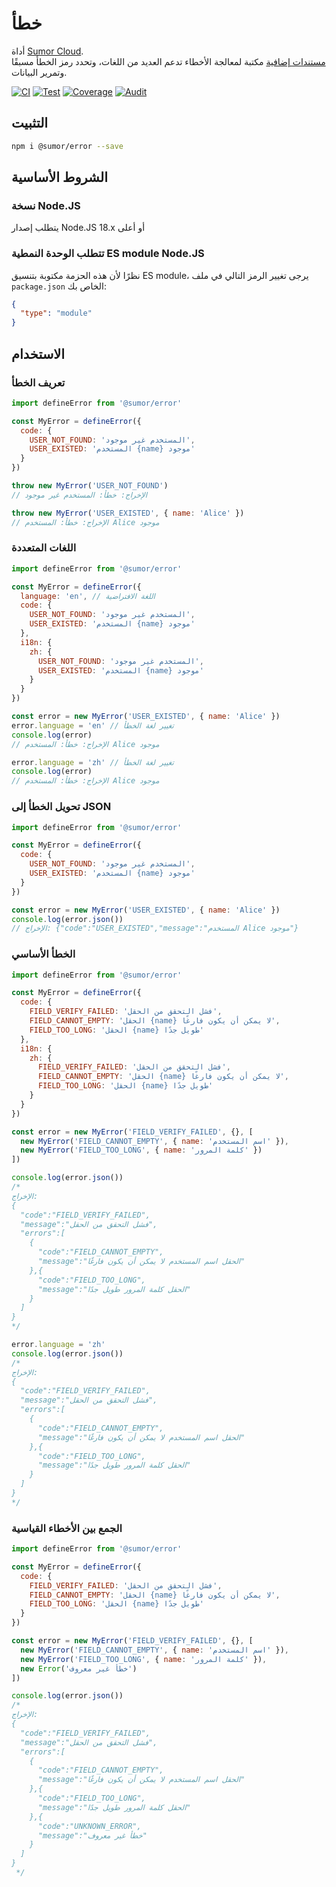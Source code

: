 # خطأ

أداة [Sumor Cloud](https://sumor.cloud).  
[مستندات إضافية](https://sumor.cloud/error)
مكتبة لمعالجة الأخطاء تدعم العديد من اللغات، وتحدد رمز الخطأ مسبقًا وتمرير البيانات.

[![CI](https://github.com/sumor-cloud/error/actions/workflows/ci.yml/badge.svg)](https://github.com/sumor-cloud/error/actions/workflows/ci.yml)
[![Test](https://github.com/sumor-cloud/error/actions/workflows/ut.yml/badge.svg)](https://github.com/sumor-cloud/error/actions/workflows/ut.yml)
[![Coverage](https://github.com/sumor-cloud/error/actions/workflows/coverage.yml/badge.svg)](https://github.com/sumor-cloud/error/actions/workflows/coverage.yml)
[![Audit](https://github.com/sumor-cloud/error/actions/workflows/audit.yml/badge.svg)](https://github.com/sumor-cloud/error/actions/workflows/audit.yml)

## التثبيت

```bash
npm i @sumor/error --save
```

## الشروط الأساسية

### نسخة Node.JS

يتطلب إصدار Node.JS 18.x أو أعلى

### تتطلب الوحدة النمطية ES module Node.JS

نظرًا لأن هذه الحزمة مكتوبة بتنسيق ES module،
يرجى تغيير الرمز التالي في ملف `package.json` الخاص بك:

```json
{
  "type": "module"
}
```

## الاستخدام

### تعريف الخطأ

```js
import defineError from '@sumor/error'

const MyError = defineError({
  code: {
    USER_NOT_FOUND: 'المستخدم غير موجود',
    USER_EXISTED: 'المستخدم {name} موجود'
  }
})

throw new MyError('USER_NOT_FOUND')
// الإخراج: خطأ: المستخدم غير موجود

throw new MyError('USER_EXISTED', { name: 'Alice' })
// الإخراج: خطأ: المستخدم Alice موجود
```

### اللغات المتعددة

```js
import defineError from '@sumor/error'

const MyError = defineError({
  language: 'en', // اللغة الافتراضية
  code: {
    USER_NOT_FOUND: 'المستخدم غير موجود',
    USER_EXISTED: 'المستخدم {name} موجود'
  },
  i18n: {
    zh: {
      USER_NOT_FOUND: 'المستخدم غير موجود',
      USER_EXISTED: 'المستخدم {name} موجود'
    }
  }
})

const error = new MyError('USER_EXISTED', { name: 'Alice' })
error.language = 'en' // تغيير لغة الخطأ
console.log(error)
// الإخراج: خطأ: المستخدم Alice موجود

error.language = 'zh' // تغيير لغة الخطأ
console.log(error)
// الإخراج: خطأ: المستخدم Alice موجود
```

### تحويل الخطأ إلى JSON

```js
import defineError from '@sumor/error'

const MyError = defineError({
  code: {
    USER_NOT_FOUND: 'المستخدم غير موجود',
    USER_EXISTED: 'المستخدم {name} موجود'
  }
})

const error = new MyError('USER_EXISTED', { name: 'Alice' })
console.log(error.json())
// الإخراج: {"code":"USER_EXISTED","message":"المستخدم Alice موجود"}
```

### الخطأ الأساسي

```js
import defineError from '@sumor/error'

const MyError = defineError({
  code: {
    FIELD_VERIFY_FAILED: 'فشل التحقق من الحقل',
    FIELD_CANNOT_EMPTY: 'الحقل {name} لا يمكن أن يكون فارغًا',
    FIELD_TOO_LONG: 'الحقل {name} طويل جدًا'
  },
  i18n: {
    zh: {
      FIELD_VERIFY_FAILED: 'فشل التحقق من الحقل',
      FIELD_CANNOT_EMPTY: 'الحقل {name} لا يمكن أن يكون فارغًا',
      FIELD_TOO_LONG: 'الحقل {name} طويل جدًا'
    }
  }
})

const error = new MyError('FIELD_VERIFY_FAILED', {}, [
  new MyError('FIELD_CANNOT_EMPTY', { name: 'اسم المستخدم' }),
  new MyError('FIELD_TOO_LONG', { name: 'كلمة المرور' })
])

console.log(error.json())
/* 
الإخراج:
{
  "code":"FIELD_VERIFY_FAILED",
  "message":"فشل التحقق من الحقل",
  "errors":[
    {
      "code":"FIELD_CANNOT_EMPTY",
      "message":"الحقل اسم المستخدم لا يمكن أن يكون فارغًا"
    },{
      "code":"FIELD_TOO_LONG",
      "message":"الحقل كلمة المرور طويل جدًا"
    }
  ]
}
*/

error.language = 'zh'
console.log(error.json())
/*
الإخراج:
{
  "code":"FIELD_VERIFY_FAILED",
  "message":"فشل التحقق من الحقل",
  "errors":[
    {
      "code":"FIELD_CANNOT_EMPTY",
      "message":"الحقل اسم المستخدم لا يمكن أن يكون فارغًا"
    },{
      "code":"FIELD_TOO_LONG",
      "message":"الحقل كلمة المرور طويل جدًا"
    }
  ]
}
*/
```

### الجمع بين الأخطاء القياسية

```js
import defineError from '@sumor/error'

const MyError = defineError({
  code: {
    FIELD_VERIFY_FAILED: 'فشل التحقق من الحقل',
    FIELD_CANNOT_EMPTY: 'الحقل {name} لا يمكن أن يكون فارغًا',
    FIELD_TOO_LONG: 'الحقل {name} طويل جدًا'
  }
})

const error = new MyError('FIELD_VERIFY_FAILED', {}, [
  new MyError('FIELD_CANNOT_EMPTY', { name: 'اسم المستخدم' }),
  new MyError('FIELD_TOO_LONG', { name: 'كلمة المرور' }),
  new Error('خطأ غير معروف')
])

console.log(error.json())
/*
الإخراج:
{
  "code":"FIELD_VERIFY_FAILED",
  "message":"فشل التحقق من الحقل",
  "errors":[
    {
      "code":"FIELD_CANNOT_EMPTY",
      "message":"الحقل اسم المستخدم لا يمكن أن يكون فارغًا"
    },{
      "code":"FIELD_TOO_LONG",
      "message":"الحقل كلمة المرور طويل جدًا"
    },{
      "code":"UNKNOWN_ERROR",
      "message":"خطأ غير معروف"
    }
  ]
}
 */
```
